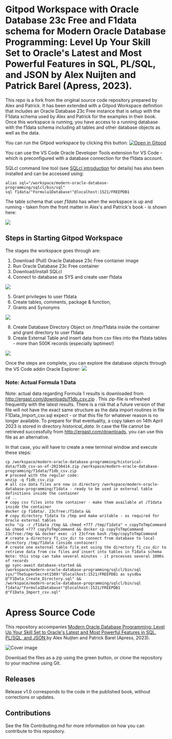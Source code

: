 # Gitpod Workspace with Oracle Database 23c Free and F1data schema for Modern Oracle Database Programming: Level Up Your Skill Set to Oracle's Latest and Most Powerful Features in SQL, PL/SQL, and JSON by Alex Nuijten and Patrick Barel (Apress, 2023).

This repo is a fork from the original source code repository prepared by Alex and Patrick. It has been extended with a Gitpod Workspace definition that includes an Oracle Database 23c Free instance that is setup with the F1data schema used by Alex and Patrick for the examples in their book. Once this workspace is running, you have access to a running database with the f1data schema including all tables and other database objects as well as the data.

You can run the Gitpod workspace by clicking this button:
[![Open in Gitpod](https://gitpod.io/button/open-in-gitpod.svg)](https://gitpod.io/#https://github.com/lucasjellema/modern-oracle-database-programming/tree/gitpod-workspace-23c-free)


You can use the VS Code Oracle Developer Tools extension for VS Code - which is preconfigured with a database connection for the f1data account.

SQLcl command line tool (see [SQLcl introduction](https://www.oracle.com/database/sqldeveloper/technologies/sqlcl/) for details) has also been installed and can be accessed using:

```
alias sql="/workspace/modern-oracle-database-programming/sqlcl/bin/sql"
sql f1data/"Formula1Database!"@localhost:1521/FREEPDB1 
```  

The table schema that user *f1data* has when the workspace is up and running - taken from the front matter in Alex's and Patrick's book - is shown here:

![](images/database-schema-f1data.png)

## Steps in Starting Gitpod Workspace

The stages the workspace goes through are:
1. Download (Pull) Oracle Database 23c Free container image  
2. Run Oracle Database 23c Free container 
3. Download/install SQLcl
4. Connect to database as SYS and create user f1data

![](images/stage-A.png)

5. Grant privileges to user f1data 
6. Create tables, comments, package & function, 
7. Grants and Synonyms

![](images/stage-B.png)

8. Create Database Directory Object on /tmp/f1data inside the container and grant directory to user f1data
9. Create External Table and insert data from csv files into the f1data tables - more than 500K records (especially laptimes!)

![](images/stage-C.png)

Once the steps are complete, you can explore the database objects through the VS Code addin Oracle Explorer:
![](images/vscode-oracleexplorer.png)

### Note: Actual Formula 1 Data

Note: actual data regarding Formula 1 results is downloaded from http://ergast.com/downloads/f1db_csv.zip . This zip-file is refreshed frequently with the latest results. There is a risk that a future version of that file will not have the exact same structure as the data import routines in file F1Data_Import_csv.sql expect - or that this file for whatever reason is no longer available. To prepare for that eventuality, a copy taken on 14th April 2023 is stored in directory *historical_data*. In case the file cannot be retrieved successfully from http://ergast.com/downloads, you can use this file as an alternative. 

In that case, you will have to create a new terminal window and execute these steps:
```
cp /workspace/modern-oracle-database-programming/historical-data/f1db_csv-as-of-20230414.zip /workspace/modern-oracle-database-programming/f1data/f1db_csv.zip
# proceed with the regular code:
unzip -q f1db_csv.zip
# all csv data files are now in directory /workspace/modern-oracle-database-programming/f1data - ready to be used in external table definitions inside the container
cd ..
# copy csv files into the container - make them available at /f1data inside the container
docker cp f1data/. 23cfree:/f1data &&
# copy directory f1data to /tmp and make writable - as required for Oracle external tables 
echo "cp -r /f1data /tmp && chmod +777 /tmp/f1data" > copyToTmpCommand && chmod +777 copyToTmpCommand && docker cp copyToTmpCommand 23cfree:/tmp && docker exec -it 23cfree bash /tmp/copyToTmpCommand
# create a directory f1_csv_dir to connect from database to local directory /tmp/f1data (inside container)
# create one external table file_ext using the directory f1_csv_dir to retrieve data from csv files and insert into tables in f1data schema Note: this step can take several minutes - it processes several 100Ks of records
gp sync-await database-started &&
/workspace/modern-oracle-database-programming/sqlcl/bin/sql sys/"TheSuperSecret1509!"@localhost:1521/FREEPDB1 as sysdba @"F1Data_Create_Directory.sql" && 
/workspace/modern-oracle-database-programming/sqlcl/bin/sql f1data/"Formula1Database!"@localhost:1521/FREEPDB1 @"F1Data_Import_csv.sql"
```


# Apress Source Code

This repository accompanies [Modern Oracle Database Programming: Level Up Your Skill Set to Oracle's Latest and Most Powerful Features in SQL, PL/SQL, and JSON ](https://www.link.springer.com/book/10.1007/9781484291658) by Alex Nuijten and Patrick Barel (Apress, 2023).

[comment]: #cover
![Cover image](9781484291658.jpg)

Download the files as a zip using the green button, or clone the repository to your machine using Git.

## Releases

Release v1.0 corresponds to the code in the published book, without corrections or updates.

## Contributions

See the file Contributing.md for more information on how you can contribute to this repository.